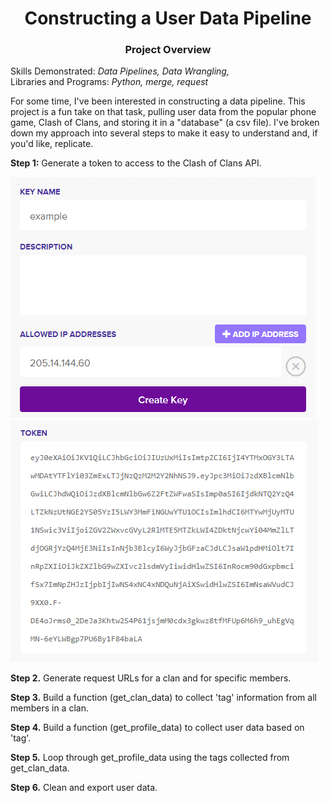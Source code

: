 # <div align="center">Constructing a User Data Pipeline<div>

### <div align="center">Project Overview<div>
Skills Demonstrated: *Data Pipelines, Data Wrangling,*<br>
Libraries and Programs: *Python, merge, request*<br>

For some time, I've been interested in constructing a data pipeline. This project is a fun take on that task, pulling user data from the popular phone game, Clash of Clans, and storing it in a "database" (a csv file). I've broken down my approach into several steps to make it easy to understand and, if you'd like, replicate.<br>

**Step 1:** Generate a token to access to the Clash of Clans API.<br>

![alt_text](https://github.com/nphorsley59/Clash_Pipeline/blob/main/Figures/create_key.png "Create a Key") ![alt_text](https://github.com/nphorsley59/Clash_Pipeline/blob/main/Figures/api_token.png "API Token")<br>

**Step 2.** Generate request URLs for a clan and for specific members.<br>

**Step 3.** Build a function (get_clan_data) to collect 'tag' information from all members in a clan.<br>

**Step 4.** Build a function (get_profile_data) to collect user data based on 'tag'.<br>

**Step 5.** Loop through get_profile_data using the tags collected from get_clan_data.<br>

**Step 6.** Clean and export user data.<br>
